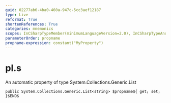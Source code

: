 ```yaml
---
guid: 02277ab6-4ba0-460a-947c-5cc3aef12187
type: Live
reformat: True
shortenReferences: True
categories: mnemonics
scopes: InCSharpTypeMember(minimumLanguageVersion=2.0), InCSharpTypeAndNamespace(minimumLanguageVersion=2.0)
parameterOrder: propname
propname-expression: constant("MyProperty")
---
```


# pl.s

An automatic property of type System.Collections.Generic.List<string>

```
public System.Collections.Generic.List<string> $propname${ get; set; }$END$
```

